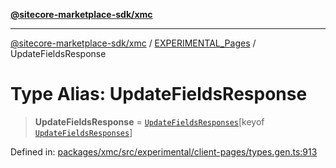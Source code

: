 [**@sitecore-marketplace-sdk/xmc**](../../../../README.md)

***

[@sitecore-marketplace-sdk/xmc](../../../../README.md) / [EXPERIMENTAL\_Pages](../README.md) / UpdateFieldsResponse

# Type Alias: UpdateFieldsResponse

> **UpdateFieldsResponse** = [`UpdateFieldsResponses`](UpdateFieldsResponses.md)\[keyof [`UpdateFieldsResponses`](UpdateFieldsResponses.md)\]

Defined in: [packages/xmc/src/experimental/client-pages/types.gen.ts:913](https://github.com/Sitecore/marketplace-sdk/blob/main/packages/xmc/src/experimental/client-pages/types.gen.ts#L913)

